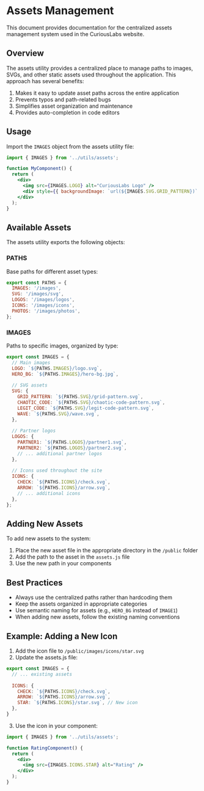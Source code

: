# Assets Management

This document provides documentation for the centralized assets management system used in the CuriousLabs website.

## Overview

The assets utility provides a centralized place to manage paths to images, SVGs, and other static assets used throughout the application. This approach has several benefits:

1. Makes it easy to update asset paths across the entire application
2. Prevents typos and path-related bugs
3. Simplifies asset organization and maintenance
4. Provides auto-completion in code editors

## Usage

Import the `IMAGES` object from the assets utility file:

```jsx
import { IMAGES } from '../utils/assets';

function MyComponent() {
  return (
    <div>
      <img src={IMAGES.LOGO} alt="CuriousLabs Logo" />
      <div style={{ backgroundImage: `url(${IMAGES.SVG.GRID_PATTERN})` }}></div>
    </div>
  );
}
```

## Available Assets

The assets utility exports the following objects:

### PATHS

Base paths for different asset types:

```js
export const PATHS = {
  IMAGES: '/images',
  SVG: '/images/svg',
  LOGOS: '/images/logos',
  ICONS: '/images/icons',
  PHOTOS: '/images/photos',
};
```

### IMAGES

Paths to specific images, organized by type:

```js
export const IMAGES = {
  // Main images
  LOGO: `${PATHS.IMAGES}/logo.svg`,
  HERO_BG: `${PATHS.IMAGES}/hero-bg.jpg`,
  
  // SVG assets
  SVG: {
    GRID_PATTERN: `${PATHS.SVG}/grid-pattern.svg`,
    CHAOTIC_CODE: `${PATHS.SVG}/chaotic-code-pattern.svg`,
    LEGIT_CODE: `${PATHS.SVG}/legit-code-pattern.svg`,
    WAVE: `${PATHS.SVG}/wave.svg`,
  },
  
  // Partner logos
  LOGOS: {
    PARTNER1: `${PATHS.LOGOS}/partner1.svg`,
    PARTNER2: `${PATHS.LOGOS}/partner2.svg`,
    // ... additional partner logos
  },
  
  // Icons used throughout the site
  ICONS: {
    CHECK: `${PATHS.ICONS}/check.svg`,
    ARROW: `${PATHS.ICONS}/arrow.svg`,
    // ... additional icons
  },
};
```

## Adding New Assets

To add new assets to the system:

1. Place the new asset file in the appropriate directory in the `/public` folder
2. Add the path to the asset in the `assets.js` file
3. Use the new path in your components

## Best Practices

- Always use the centralized paths rather than hardcoding them
- Keep the assets organized in appropriate categories
- Use semantic naming for assets (e.g., `HERO_BG` instead of `IMAGE1`)
- When adding new assets, follow the existing naming conventions

## Example: Adding a New Icon

1. Add the icon file to `/public/images/icons/star.svg`
2. Update the assets.js file:

```js
export const IMAGES = {
  // ... existing assets
  
  ICONS: {
    CHECK: `${PATHS.ICONS}/check.svg`,
    ARROW: `${PATHS.ICONS}/arrow.svg`,
    STAR: `${PATHS.ICONS}/star.svg`, // New icon
  },
}
```

3. Use the icon in your component:

```jsx
import { IMAGES } from '../utils/assets';

function RatingComponent() {
  return (
    <div>
      <img src={IMAGES.ICONS.STAR} alt="Rating" />
    </div>
  );
}
```